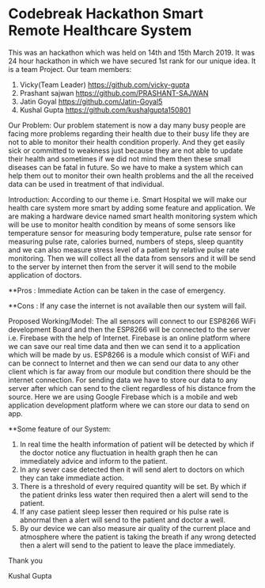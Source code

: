 # Codebreak Hackathon Smart Remote Healthcare System

This was an hackathon which was held on 14th and 15th March 2019. It was 24 hour hackathon in which we have secured 1st rank for our unique idea. It is a team Project. Our team members:

1. Vicky(Team Leader)		https://github.com/vicky-gupta
2. Prashant sajwan		https://github.com/PRASHANT-SAJWAN
3. Jatin Goyal			https://github.com/Jatin-Goyal5
4. Kushal Gupta			https://github.com/kushalgupta150801

Our Problem: Our problem statement is now a day many busy people are facing more problems regarding their health due to their busy life they are not to able to monitor their health condition properly. And they get easily sick or committed to weakness just because they are not able to update their health and sometimes if we did not mind them then these small diseases can be fatal in future. So we have to make a system which can help them out to monitor their own health problems and the all the received data can be used in treatment of that individual.

Introduction: According to our theme i.e. Smart Hospital we will make our health care system more smart by adding some feature and application. We are making a hardware device named smart health monitoring system which will be use to monitor health condition by means of some sensors like temperature sensor for measuring body temperature, pulse rate sensor for measuring pulse rate, calories burned, numbers of steps, sleep quantity and we can also measure stress level of a patient by relative pulse rate monitoring. Then we will collect all the data from sensors and it will be send to the server by internet then from the server it will send to the mobile application of doctors.

**Pros :
Immediate Action can be taken in the case of emergency.
	
**Cons :
If any case the internet is not available then our system will fail.

Proposed Working/Model: The all sensors will connect to our ESP8266 WiFi development Board and then the ESP8266 will be connected to the server i.e. Firebase with the help of Internet. Firebase is an online platform where we can save our real time data and then we can send it to a application which will be made by us. ESP8266 is a module which consist of WiFi and can be connect to Internet and then we can send our data to any other client which is far away from our module but condition there should be the internet connection. For sending data we have to store our data to any server after which can send to the client regardless of his distance from the source. Here we are using Google Firebase which is a mobile and web application development platform where we can store our data to send on app.

**Some feature of our System:

1. In real time the health information of patient will be detected by which if the doctor notice any fluctuation in health graph then he can immediately advice and inform to the patient.
2. In any sever case detected then it will send alert to doctors on which they can take immediate action.
3. There is a threshold of every required quantity will be set. By which if the patient drinks less water then required then a alert will send to the patient.
4. If any case patient sleep lesser then required or his pulse rate is abnormal then a alert will send to the patient and doctor a well.
5. By our device we can also measure air quality of the current place and atmosphere where the patient is taking the breath if any wrong detected then a alert will send to the patient to leave the place immediately.

Thank you

Kushal Gupta
